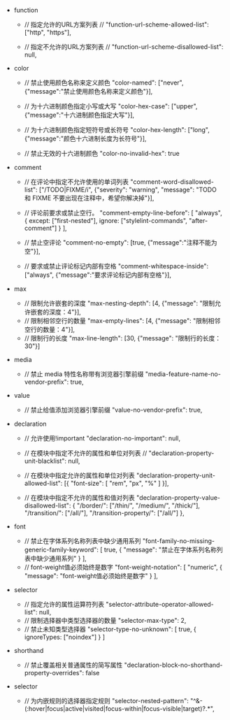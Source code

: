 - function
    - // 指定允许的URL方案列表
    // "function-url-scheme-allowed-list": ["http", "https"],

    - // 指定不允许的URL方案列表
    // "function-url-scheme-disallowed-list": null,

- color
    - // 禁止使用颜色名称来定义颜色
    "color-named": ["never", {"message":"禁止使用颜色名称来定义颜色"}],

    - // 为十六进制颜色指定小写或大写
    "color-hex-case": ["upper", {"message":"十六进制颜色指定大写"}],

    - // 为十六进制颜色指定短符号或长符号
    "color-hex-length": ["long", {"message":"颜色十六进制长度为长符号"}],

    - // 禁止无效的十六进制颜色
    "color-no-invalid-hex": true

- comment
    - // 在评论中指定不允许使用的单词列表
    "comment-word-disallowed-list": ["/TODO|FIXME/i", {"severity": "warning", "message": "TODO 和 FIXME 不要出现在注释中，希望你解决掉"}],

    - // 评论前要求或禁止空行。
    "comment-empty-line-before": [
    "always",
    {
    except: ["first-nested"],
    ignore: ["stylelint-commands", "after-comment"]
    }
    ],

    - // 禁止空评论
    "comment-no-empty": [true, {"message":"注释不能为空"}],

    - // 要求或禁止评论标记内部有空格
    "comment-whitespace-inside": ["always", {"message":"要求评论标记内部有空格"}],

- max
    - // 限制允许嵌套的深度
    "max-nesting-depth": [4, {"message": "限制允许嵌套的深度：4"}],
    - // 限制相邻空行的数量
    "max-empty-lines": [4, {"message": "限制相邻空行的数量：4"}],
    - // 限制行的长度
    "max-line-length": [30, {"message": "限制行的长度：30"}]

- media
    - // 禁止 media 特性名称带有浏览器引擎前缀
    "media-feature-name-no-vendor-prefix": true,

- value
    - // 禁止给值添加浏览器引擎前缀
    "value-no-vendor-prefix": true,
     
- declaration
    - // 允许使用!important
    "declaration-no-important": null,

    - // 在模块中指定不允许的属性和单位对列表
    // "declaration-property-unit-blacklist": null, 

    - // 在模块中指定允许的属性和单位对列表
    "declaration-property-unit-allowed-list":  [{
        "font-size": [
            "rem",
            "px",
            "%"
        ]
    }],

    - // 在模块中指定不允许的属性和值对列表
    "declaration-property-value-disallowed-list": {
        "/border/": ["/thin/", "/medium/", "/thick/"],
        "/transition/": ["/all/"],
        "/transition-property/": ["/all/"]
    },

- font
    - // 禁止在字体系列名称列表中缺少通用系列
    "font-family-no-missing-generic-family-keyword": [
        true,
        {
        "message": "禁止在字体系列名称列表中缺少通用系列"
        }
    ],
    - // font-weight值必须始终是数字
    "font-weight-notation": [
        "numeric",
        {
        "message": "font-weight值必须始终是数字"
        }
    ],

- selector
    - // 指定允许的属性运算符列表
    "selector-attribute-operator-allowed-list": null,
    - // 限制选择器中类型选择器的数量
    "selector-max-type": 2,
    - // 禁止未知类型选择器
    "selector-type-no-unknown": [
    true,
    {
      ignoreTypes: ["noindex"]
    }
  ]

- shorthand
    - // 禁止覆盖相关普通属性的简写属性
    "declaration-block-no-shorthand-property-overrides": false

- selector
    - // 为内嵌规则的选择器指定规则
    "selector-nested-pattern": "^&-(:hover|focus|active|visited|focus-within|focus-visible|target)?.*",